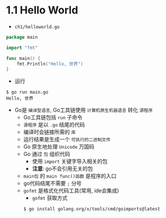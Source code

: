 # 1.1 Hello World
- `ch1/helloworld.go`
```go
package main

import "fmt"

func main() {
	fmt.Println("Hello, 世界")
}
```
- 运行
```shell
$ go run main.go
Hello, 世界
```
- Go是 `编译型语言`, Go工具链使用 `计算机原生机器语言` 转化 `源程序`
  - Go工具链包括 `run` 子命令
  - `源程序` 是以 `.go` 结尾的代码
  - 编译时会链接所需的 `库`
  - 运行结果是生成一个 `可执行的二进制文件`
  - Go 原生地处理 `Unicode` 万国码
  - Go 通过 `包` 组织代码
    - 使用 `import` 关键字导入相关的包
    - **注意**: go不会引用无关的包
  - `main包` 的 `main func()函数` 是程序的入口
  - go代码结尾不需要 `;` 分号
  - `gofmt` 是格式化代码工具(常用, ide会集成)
    - `gofmt` 获取方式
    ```shell
    $ go install golang.org/x/tools/cmd/goimports@latest
    ```
